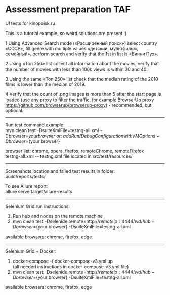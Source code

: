 # Assessment preparation TAF

UI tests for kinopoisk.ru

This is a tutorial example, so weird solutions are present :)

1 Using Advanced Search mode («Расширенный поиск») select country «СССР», fill genre with multiple values «детский,
мультфильм, семейный», perform search and verify that the 1st in list is «Винни Пух».

2 Using «Топ 250» list collect all information about the movies, verify that the number of movies with less than 100k
views is within 30 and 40.

3 Using the same «Топ 250» list check that the median rating of the 2010 films is lower than the median of 2019.

4 Verify that the count of .png images is more than 5 after the start page is loaded (use any proxy to filter the
traffic, for example BrowserUp proxy https://github.com/browserup/browserup-proxy) - recommended, but optional.

 *********
Run test command example:\
mvn clean test -DsuiteXmlFile=testng-all.xml -Dbrowser=${your browser}\
or:\
add Run/Debug Configuration with VM Options -Dbrowser=${your browser}

browser list: chrome, opera, firefox, remoteChrome, remoteFirefox\
testng-all.xml -- testng.xml file located in src/test/resources/

**********
Screenshots location and failed test results in folder:\
build/reports/tests/

To see Allure report:\
allure serve target/allure-results
**********
Selenium Grid run instructions:

1. Run hub and nodes on the remote machine
2. mvn clean test -Dselenide.remote=http://${remote ip}:4444/wd/hub -Dbrowser=${your browser} -DsuiteXmlFile=testng-all.xml

available browsers: chrome, firefox, edge
**********
Selenium Grid + Docker:

1. docker-compose -f docker-compose-v3.yml up\
   (all needed instructions in docker-compose-v3.yml file)
2. mvn clean test -Dselenide.remote=http://${remote ip}:4444/wd/hub -Dbrowser=${your browser}
   -DsuiteXmlFile=testng-all.xml

available browsers: chrome, firefox, edge
